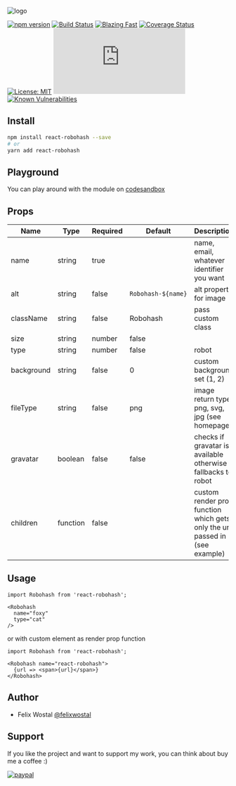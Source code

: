 ![logo](https://i.ibb.co/j6CkJV4/react-robohash.png)

[![npm version](https://badge.fury.io/js/react-robohash.svg)](https://badge.fury.io/js/react-robohash)
[![Build Status](https://travis-ci.org/fel1xw/react-robohash.svg?branch=master)](https://travis-ci.org/fel1xw/react-robohash)
[![Blazing Fast](https://badgen.now.sh/badge/speed/blazing%20%F0%9F%94%A5/green)](https://npm.im/react-robohash)
[![Coverage Status](https://coveralls.io/repos/github/fel1xw/react-robohash/badge.svg?branch=master)](https://coveralls.io/github/fel1xw/react-robohash?branch=master)
[![License: MIT](https://img.shields.io/badge/License-MIT-yellow.svg)](https://opensource.org/licenses/MIT)
[![gzip size](http://img.badgesize.io/https://unpkg.com/react-robohash@latest/dist/index.js?compression=gzip)](https://unpkg.com/react-robohash@latest/dist/index.js)
[![Known Vulnerabilities](https://snyk.io/test/github/fel1xw/react-robohash/badge.svg)](https://snyk.io/test/github/fel1xw/react-robohash)

## Install
```sh
npm install react-robohash --save
# or
yarn add react-robohash
```

## Playground
You can play around with the module on [codesandbox](https://codesandbox.io/s/zrpz3jpzp?fontsize=14)

## Props
| Name        | Type            | Required | Default            | Description                                                                 |
|-------------|-----------------|----------|--------------------|-----------------------------------------------------------------------------|
| name        | string          | true     |                    | name, email, whatever identifier you want                                   |
| alt         | string          | false    | `Robohash-${name}` | alt property for image                                                      |
| className   | string          | false    | Robohash           | pass custom class                                                           |
| size        | string | number | false    |                    | specify image size like 200 or 100x50 (square works best)                   |
| type        | string | number | false    | robot              | type - "robot", "alien", "head", "cat", 1, 2, 3, 4                          |
| background  | string          | false    | 0                  | custom background set (1, 2)                                                |
| fileType    | string          | false    | png                | image return type, png, svg, jpg (see homepage)                             |
| gravatar    | boolean         | false    | false              | checks if gravatar is available otherwise fallbacks to robot                |
| children    | function        | false    |                    | custom render prop function which gets only the url passed in (see example) |

## Usage
```
import Robohash from 'react-robohash';

<Robohash
  name="foxy"
  type="cat"
/>
```

or with custom element as render prop function
```
import Robohash from 'react-robohash';

<Robohash name="react-robohash">
  {url => <span>{url}</span>}
</Robohash>
```

## Author
* Felix Wostal [@felixwostal](https://twitter.com/felixwostal)

## Support
If you like the project and want to support my work, you can think about buy me a coffee :)

[![paypal](https://img.shields.io/badge/donate-paypal-blue.svg)](https://paypal.me/felixwostal/1)
